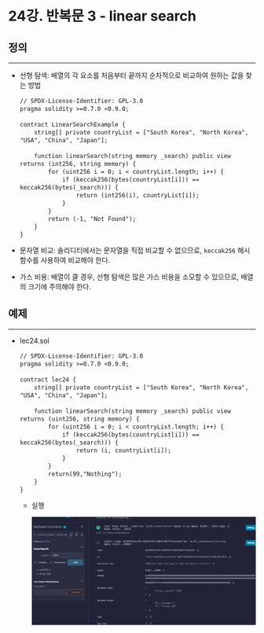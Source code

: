 # 24강. 반복문 3 - linear search

## 정의

---

- 선형 탐색: 배열의 각 요소를 처음부터 끝까지 순차적으로 비교하여 원하는 값을 찾는 방법
    
    ```solidity
    // SPDX-License-Identifier: GPL-3.0
    pragma solidity >=0.7.0 <0.9.0;
    
    contract LinearSearchExample {
        string[] private countryList = ["South Korea", "North Korea", "USA", "China", "Japan"];
    
        function linearSearch(string memory _search) public view returns (int256, string memory) {
            for (uint256 i = 0; i < countryList.length; i++) {
                if (keccak256(bytes(countryList[i])) == keccak256(bytes(_search))) {
                    return (int256(i), countryList[i]);
                }
            }
            return (-1, "Not Found");
        }
    }
    ```
    
- 문자열 비교: 솔리디티에서는 문자열을 직접 비교할 수 없으므로, `keccak256` 해시 함수를 사용하여 비교해야 한다.
- 가스 비용: 배열이 클 경우, 선형 탐색은 많은 가스 비용을 소모할 수 있으므로, 배열의 크기에 주의해야 한다.

## 예제

---

- lec24.sol
    
    ```solidity
    // SPDX-License-Identifier: GPL-3.0
    pragma solidity >=0.7.0 <0.9.0;
    
    contract lec24 {
        string[] private countryList = ["South Korea", "North Korea", "USA", "China", "Japan"];
    
        function linearSearch(string memory _search) public view returns (uint256, string memory) {
            for (uint256 i = 0; i < countryList.length; i++) {
                if (keccak256(bytes(countryList[i])) == keccak256(bytes(_search))) {
                    return (i, countryList[i]);
                }
            }
            return(99,"Nothing");
        }
    }
    ```
    
    - 실행
        
        ![image.png](./image/24/image.png)
